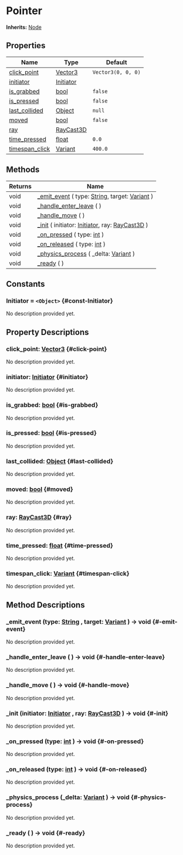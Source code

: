 # Pointer
**Inherits:** [Node](https://docs.godotengine.org/de/4.x/classes/class_node.html)
    


## Properties

| Name                              | Type                                                                          | Default            |
| --------------------------------- | ----------------------------------------------------------------------------- | ------------------ |
| [click_point](#click-point)       | [Vector3](https://docs.godotengine.org/de/4.x/classes/class_vector3.html)     | `Vector3(0, 0, 0)` |
| [initiator](#initiator)           | [Initiator](/reference/lib--utils--pointer--initiator.html)                   |                    |
| [is_grabbed](#is-grabbed)         | [bool](https://docs.godotengine.org/de/4.x/classes/class_bool.html)           | `false`            |
| [is_pressed](#is-pressed)         | [bool](https://docs.godotengine.org/de/4.x/classes/class_bool.html)           | `false`            |
| [last_collided](#last-collided)   | [Object](https://docs.godotengine.org/de/4.x/classes/class_object.html)       | `null`             |
| [moved](#moved)                   | [bool](https://docs.godotengine.org/de/4.x/classes/class_bool.html)           | `false`            |
| [ray](#ray)                       | [RayCast3D](https://docs.godotengine.org/de/4.x/classes/class_raycast3d.html) |                    |
| [time_pressed](#time-pressed)     | [float](https://docs.godotengine.org/de/4.x/classes/class_float.html)         | `0.0`              |
| [timespan_click](#timespan-click) | [Variant](https://docs.godotengine.org/de/4.x/classes/class_variant.html)     | `400.0`            |

## Methods

| Returns | Name                                                                                                                                                                                             |
| ------- | ------------------------------------------------------------------------------------------------------------------------------------------------------------------------------------------------ |
| void    | [_emit_event](#-emit-event) ( type: [String](https://docs.godotengine.org/de/4.x/classes/class_string.html), target: [Variant](https://docs.godotengine.org/de/4.x/classes/class_variant.html) ) |
| void    | [_handle_enter_leave](#-handle-enter-leave) (  )                                                                                                                                                 |
| void    | [_handle_move](#-handle-move) (  )                                                                                                                                                               |
| void    | [_init](#-init) ( initiator: [Initiator](/reference/lib--utils--pointer--initiator.html), ray: [RayCast3D](https://docs.godotengine.org/de/4.x/classes/class_raycast3d.html) )                   |
| void    | [_on_pressed](#-on-pressed) ( type: [int](https://docs.godotengine.org/de/4.x/classes/class_int.html) )                                                                                          |
| void    | [_on_released](#-on-released) ( type: [int](https://docs.godotengine.org/de/4.x/classes/class_int.html) )                                                                                        |
| void    | [_physics_process](#-physics-process) ( _delta: [Variant](https://docs.godotengine.org/de/4.x/classes/class_variant.html) )                                                                      |
| void    | [_ready](#-ready) (  )                                                                                                                                                                           |



## Constants


### Initiator = `<Object>` {#const-Initiator}

No description provided yet.
                

## Property Descriptions

### click_point: [Vector3](https://docs.godotengine.org/de/4.x/classes/class_vector3.html) {#click-point}

No description provided yet.

### initiator: [Initiator](/reference/lib--utils--pointer--initiator.html) {#initiator}

No description provided yet.

### is_grabbed: [bool](https://docs.godotengine.org/de/4.x/classes/class_bool.html) {#is-grabbed}

No description provided yet.

### is_pressed: [bool](https://docs.godotengine.org/de/4.x/classes/class_bool.html) {#is-pressed}

No description provided yet.

### last_collided: [Object](https://docs.godotengine.org/de/4.x/classes/class_object.html) {#last-collided}

No description provided yet.

### moved: [bool](https://docs.godotengine.org/de/4.x/classes/class_bool.html) {#moved}

No description provided yet.

### ray: [RayCast3D](https://docs.godotengine.org/de/4.x/classes/class_raycast3d.html) {#ray}

No description provided yet.

### time_pressed: [float](https://docs.godotengine.org/de/4.x/classes/class_float.html) {#time-pressed}

No description provided yet.

### timespan_click: [Variant](https://docs.godotengine.org/de/4.x/classes/class_variant.html) {#timespan-click}

No description provided yet.

## Method Descriptions

### _emit_event (type: [String](https://docs.godotengine.org/de/4.x/classes/class_string.html) , target: [Variant](https://docs.godotengine.org/de/4.x/classes/class_variant.html)  ) -> void {#-emit-event}

No description provided yet.

### _handle_enter_leave ( ) -> void {#-handle-enter-leave}

No description provided yet.

### _handle_move ( ) -> void {#-handle-move}

No description provided yet.

### _init (initiator: [Initiator](/reference/lib--utils--pointer--initiator.html) , ray: [RayCast3D](https://docs.godotengine.org/de/4.x/classes/class_raycast3d.html)  ) -> void {#-init}

No description provided yet.

### _on_pressed (type: [int](https://docs.godotengine.org/de/4.x/classes/class_int.html)  ) -> void {#-on-pressed}

No description provided yet.

### _on_released (type: [int](https://docs.godotengine.org/de/4.x/classes/class_int.html)  ) -> void {#-on-released}

No description provided yet.

### _physics_process (_delta: [Variant](https://docs.godotengine.org/de/4.x/classes/class_variant.html)  ) -> void {#-physics-process}

No description provided yet.

### _ready ( ) -> void {#-ready}

No description provided yet.
